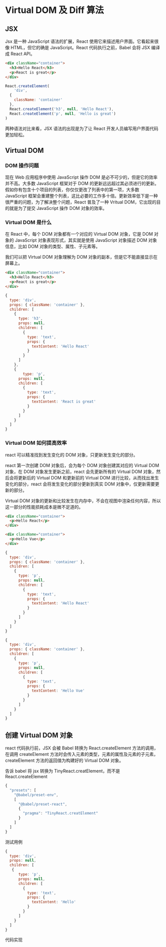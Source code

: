 # Virtual DOM 及 Diff 算法

## JSX

Jsx 是一种 JavaScript 语法的扩展，React 使用它来描述用户界面。它看起来很像 HTML，但它的确是 JavaScript。React 代码执行之前，Babel 会将 JSX 编译成 React API。

```html
<div className="container">
  <h3>Hello React</h3>
  <p>React is great</p>
</div>
```

```jsx
React.createElement(
	'div',
  {
    className: 'container'
  },
  React.createElement('h3', null, 'Hello React'),
  React.createElement('p', null, 'Hello is great')
)
```

两种语法对比来看，JSX 语法的出现是为了让 React 开发人员编写用户界面代码更加轻松。

## Virtual DOM

### DOM 操作问题

现在 Web 应用程序中使用 JavaScript 操作 DOM 是必不可少的，但是它的效率并不高。大多数 JavaScript 框架对于 DOM 的更新远远超过其必须进行的更新。假如你有包含十个项目的列表，你仅仅更改了列表中的第一项，大多数 JavaScript 框架会重建整个列表，这比必要的工作多十倍。更新效率低下是一种很严重的问题，为了解决整个问题，React 普及了一种 Vritual DOM，它出现的目的就是为了提交 JavaScript 操作 DOM 对象的效率。

### Virtual DOM 是什么

在 React 中，每个 DOM 对象都有一个对应的 Virtual DOM 对象，它是 DOM 对象的 JavaScript 对象表现形式，其实就是使用 JavaScript 对象描述 DOM 对象信息，比如 DOM 对象的类型、属性、子元素等。

我们可以把 Virtual DOM 对象理解为 DOM 对象的副本，但是它不能直接显示在屏幕上。

```html
<div className="container">
  <h3>Hello React</h3>
  <p>React is great</p>
</div>
```

```js
{
  type: 'div',
  props: { className: 'container' },
  children: [
    {
      type: 'h3',
      props: null,
      children: [
        {
          type: 'text',
          props: {
            textContent: 'Hello React'
          }
        }
      ]
    },
  	{
    	type: 'p',
      props: null,
      children: [
        {
          type: 'text',
          props: {
            textContent: 'React is great'
          }
        }
      ]
  	}
  ]
}
```

### Virtual DOM 如何提高效率

react 可以精准找到发生变化的 DOM 对象，只更新发生变化的部分。

react 第一次创建 DOM 对象后，会为每个 DOM 对象创建其对应的 Virtual DOM 对象，在 DOM 对象发生更新之前，react 会先更新所有的 Virtual DOM 对象，然后会将更新后的 Virtual DOM 和更新前的 Virtual DOM 进行比较，从而找出发生变化的部分，react 会将发生变化的部分更新到真实 DOM 对象中，仅更新需要更新的部分。

Virtual DOM 对象的更新和比较发生在内存中，不会在视图中渲染任何内容，所以这一部分的性能损耗成本是微不足道的。

```html
<div className="container">
  <p>Hello React</p>
</div>
```

```html
<div className="container">
  <p>Hello Vue</p>
</div>
```

```jsx
{
  type: 'div',
  props: { className: 'container' },
  children: [
    {
      type: 'p',
      props: null,
      children: [
        {
          type: 'text',
          props: {
            textContent: 'Hello React'
          }
        }
      ]
    }
  ]
}
```

```jsx
{
  type: 'div',
  props: { className: 'container' },
  children: [
    {
      type: 'p',
      props: null,
      children: [
        {
          type: 'text',
          props: {
            textContent: 'Hello Vue'
          }
        }
      ]
    }
  ]
}
```

## 创建 Virtual DOM 对象

react 代码执行前，JSX 会被 Babel 转换为 React.createElement 方法的调用，在调用 createElement 方法时会传入元素的类型，元素的属性及元素的子元素，createElement 方法的返回值为构建好的 Virtual DOM 对象。



告诉 babel 将 jsx 转换为 TinyReact.creatElement，而不是 React.createElement

```js
{
  "presets": [
    "@babel/preset-env",
    [
      "@babel/preset-react",
      {
        "pragma": "TinyReact.creatElement"
      }
    ]
  ]
}
```

测试用例

```js
{
  type: 'div',
  props: null,
  children: [
   {
      type: 'p',
      props: null,
      children: [
        {
          type: 'text',
          props: {
            textContent: 'Hello'
          }
        }
      ]
    }
  ]
}
```

代码实现

```js
```

